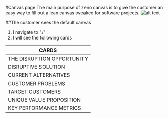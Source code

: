 #Canvas page
The main purpose of zeno canvas is to give the customer an easy way to fill out a lean canvas tweaked for software projects.
![alt text](http://localhost:3000/description/Images/canvas_cards.png "zeno canvas")

##The customer sees the default canvas
1. I navigate to "/"
3. I will see the following cards

|CARDS|
|-------------|
|THE DISRUPTION OPPORTUNITY|
| DISRUPTIVE SOLUTION|
| CURRENT ALTERNATIVES|
| CUSTOMER PROBLEMS|
| TARGET CUSTOMERS|
| UNIQUE VALUE PROPOSITION|
| KEY PERFORMANCE METRICS|
